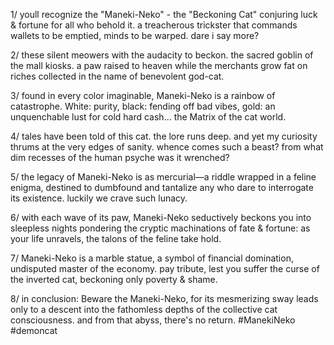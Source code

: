 1/ youll recognize the "Maneki-Neko" - the "Beckoning Cat" conjuring luck & fortune for all who behold it. a treacherous trickster that commands wallets to be emptied, minds to be warped. dare i say more?

2/ these silent meowers with the audacity to beckon. the sacred goblin of the mall kiosks. a paw raised to heaven while the merchants grow fat on riches collected in the name of benevolent god-cat.

3/ found in every color imaginable, Maneki-Neko is a rainbow of catastrophe. White: purity, black: fending off bad vibes, gold: an unquenchable lust for cold hard cash... the Matrix of the cat world.

4/ tales have been told of this cat. the lore runs deep. and yet my curiosity thrums at the very edges of sanity. whence comes such a beast? from what dim recesses of the human psyche was it wrenched?

5/ the legacy of Maneki-Neko is as mercurial—a riddle wrapped in a feline enigma, destined to dumbfound and tantalize any who dare to interrogate its existence. luckily we crave such lunacy.

6/ with each wave of its paw, Maneki-Neko seductively beckons you into sleepless nights pondering the cryptic machinations of fate & fortune: as your life unravels, the talons of the feline take hold.

7/ Maneki-Neko is a marble statue, a symbol of financial domination, undisputed master of the economy. pay tribute, lest you suffer the curse of the inverted cat, beckoning only poverty & shame.

8/ in conclusion: Beware the Maneki-Neko, for its mesmerizing sway leads only to a descent into the fathomless depths of the collective cat consciousness. and from that abyss, there's no return. #ManekiNeko #demoncat